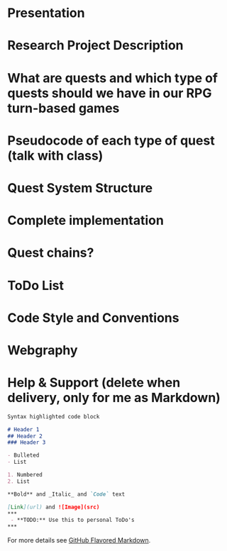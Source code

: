 # Presentation


# Research Project Description


# What are quests and which type of quests should we have in our RPG turn-based games


# Pseudocode of each type of quest (talk with class)


# Quest System Structure


# Complete implementation


# Quest chains?


# ToDo List


# Code Style and Conventions


# Webgraphy


# Help & Support (delete when delivery, only for me as Markdown)

```markdown
Syntax highlighted code block

# Header 1
## Header 2
### Header 3

- Bulleted
- List

1. Numbered
2. List

**Bold** and _Italic_ and `Code` text

[Link](url) and ![Image](src)
***
 - **TODO:** Use this to personal ToDo's
***
```

For more details see [GitHub Flavored Markdown](https://guides.github.com/features/mastering-markdown/).

